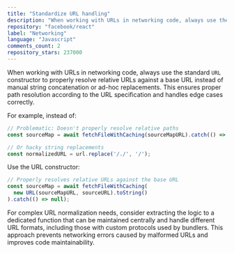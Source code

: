 ```yaml
---
title: "Standardize URL handling"
description: "When working with URLs in networking code, always use the standard `URL` constructor to properly resolve relative URLs against a base URL instead of manual string concatenation or ad-hoc replacements."
repository: "facebook/react"
label: "Networking"
language: "Javascript"
comments_count: 2
repository_stars: 237000
---
```


When working with URLs in networking code, always use the standard `URL` constructor to properly resolve relative URLs against a base URL instead of manual string concatenation or ad-hoc replacements. This ensures proper path resolution according to the URL specification and handles edge cases correctly.

For example, instead of:
```js
// Problematic: Doesn't properly resolve relative paths
const sourceMap = await fetchFileWithCaching(sourceMapURL).catch(() => null);

// Or hacky string replacements
const normalizedURL = url.replace('/./', '/');
```

Use the URL constructor:
```js
// Properly resolves relative URLs against the base URL
const sourceMap = await fetchFileWithCaching(
  new URL(sourceMapURL, sourceURL).toString()
).catch(() => null);
```

For complex URL normalization needs, consider extracting the logic to a dedicated function that can be maintained centrally and handle different URL formats, including those with custom protocols used by bundlers. This approach prevents networking errors caused by malformed URLs and improves code maintainability.